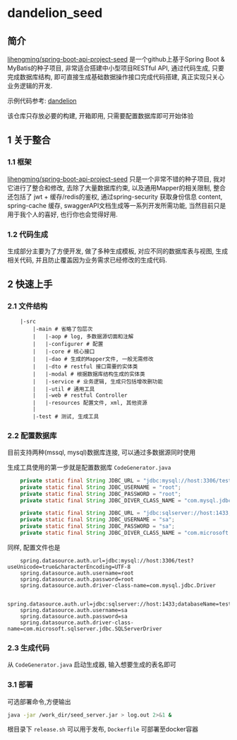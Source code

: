 # dandelion_seed

## 简介

[lihengming/spring-boot-api-project-seed](https://github.com/lihengming/spring-boot-api-project-seed "") 是一个github上基于Spring Boot & MyBatis的种子项目, 非常适合搭建中小型项目RESTful API, 通过代码生成, 只要完成数据库结构, 即可直接生成基础数据操作接口完成代码搭建, 真正实现只关心业务逻辑的开发.

示例代码参考: [dandelion](https://github.com/MlightShadow/dandelion)

该仓库只存放必要的构建, 开箱即用, 只需要配置数据库即可开始体验

## 1 关于整合

### 1.1 框架

[lihengming/spring-boot-api-project-seed](https://github.com/lihengming/spring-boot-api-project-seed "") 只是一个非常不错的种子项目, 我对它进行了整合和修改, 去除了大量数据库约束, 以及通用Mapper的相关限制, 整合还包括了 jwt + 缓存/redis的鉴权, 通过spring-security 获取身份信息 content, spring-cache 缓存, swaggerAPI文档生成等一系列开发所需功能, 当然目前只是用于我个人的喜好, 也行你也会觉得好用.

### 1.2 代码生成

生成部分主要为了方便开发, 做了多种生成模板, 对应不同的数据库表与视图, 生成相关代码, 并且防止覆盖因为业务需求已经修改的生成代码.

## 2 快速上手

### 2.1 文件结构

```none
    |-src
        |-main # 省略了包层次
        |   |-aop # log, 多数据源切面和注解
        |   |-configurer # 配置
        |   |-core # 核心接口
        |   |-dao # 生成的Mapper文件, 一般无需修改
        |   |-dto # restful 接口需要的实体类
        |   |-modal # 根据数据库结构生成的实体类
        |   |-service # 业务逻辑, 生成只包括增改删功能
        |   |-util # 通用工具
        |   |-web # restful Controller
        |   |-resources 配置文件, xml, 其他资源
        |
        |-test # 测试, 生成工具
```

### 2.2 配置数据库

目前支持两种(mssql, mysql)数据库连接, 可以通过多数据源同时使用

生成工具使用的第一步就是配置数据库
`CodeGenerator.java`

```java
    private static final String JDBC_URL = "jdbc:mysql://host:3306/test";
    private static final String JDBC_USERNAME = "root";
    private static final String JDBC_PASSWORD = "root";
    private static final String JDBC_DIVER_CLASS_NAME = "com.mysql.jdbc.Driver";
```

```java
    private static final String JDBC_URL = "jdbc:sqlserver://host:1433;databaseName=test";
    private static final String JDBC_USERNAME = "sa";
    private static final String JDBC_PASSWORD = "sa";
    private static final String JDBC_DIVER_CLASS_NAME = "com.microsoft.sqlserver.jdbc.SQLServerDriver";
```

同样, 配置文件也是

```prop
    spring.datasource.auth.url=jdbc:mysql://host:3306/test?useUnicode=true&characterEncoding=UTF-8
    spring.datasource.auth.username=root
    spring.datasource.auth.password=root
    spring.datasource.auth.driver-class-name=com.mysql.jdbc.Driver
```

```prop
    spring.datasource.auth.url=jdbc:sqlserver://host:1433;databaseName=test
    spring.datasource.auth.username=sa
    spring.datasource.auth.password=sa
    spring.datasource.auth.driver-class-name=com.microsoft.sqlserver.jdbc.SQLServerDriver
```

### 2.3 生成代码

从 `CodeGenerator.java` 启动生成器, 输入想要生成的表名即可

### 3.1 部署

可选部署命令,方便输出

```bash
java -jar /work_dir/seed_server.jar > log.out 2>&1 &
```

根目录下 `release.sh` 可以用于发布, `Dockerfile` 可部署至docker容器
